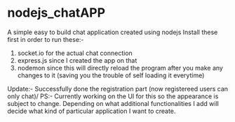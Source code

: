 # nodejs_chatAPP
A simple easy to build chat application created using nodejs
Install these first in order to run these:-
1. socket.io for the actual chat connection
2. express.js since I created the app on that
3. nodemon since this will directly reload the program after you make any changes to it (saving you the trouble of self loading it everytime)

Update:- Successfully done the registration part (now registereed users can only chat)/
PS:- Currently working on the UI for this so the appearance is subject to change. Depending on what additional functionalities I add will decide what kind of particular application I want to create.

